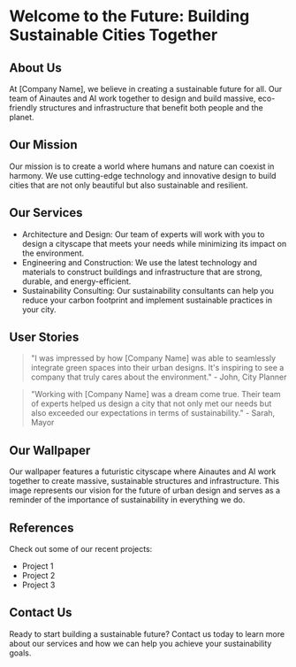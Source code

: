 <!--font:Playfair Display-->

# Welcome to the Future: Building Sustainable Cities Together

## About Us
At [Company Name], we believe in creating a sustainable future for all. Our team of Ainautes and AI work together to design and build massive, eco-friendly structures and infrastructure that benefit both people and the planet.

## Our Mission
Our mission is to create a world where humans and nature can coexist in harmony. We use cutting-edge technology and innovative design to build cities that are not only beautiful but also sustainable and resilient.

## Our Services
- Architecture and Design: Our team of experts will work with you to design a cityscape that meets your needs while minimizing its impact on the environment.
- Engineering and Construction: We use the latest technology and materials to construct buildings and infrastructure that are strong, durable, and energy-efficient.
- Sustainability Consulting: Our sustainability consultants can help you reduce your carbon footprint and implement sustainable practices in your city.

## User Stories
> "I was impressed by how [Company Name] was able to seamlessly integrate green spaces into their urban designs. It's inspiring to see a company that truly cares about the environment." - John, City Planner

> "Working with [Company Name] was a dream come true. Their team of experts helped us design a city that not only met our needs but also exceeded our expectations in terms of sustainability." - Sarah, Mayor

## Our Wallpaper
Our wallpaper features a futuristic cityscape where Ainautes and AI work together to create massive, sustainable structures and infrastructure. This image represents our vision for the future of urban design and serves as a reminder of the importance of sustainability in everything we do.

## References
Check out some of our recent projects:
- Project 1
- Project 2
- Project 3

## Contact Us
Ready to start building a sustainable future? Contact us today to learn more about our services and how we can help you achieve your sustainability goals.

<!--

Write me content for website with wallpaper which alt text is:

"A futuristic cityscape where Ainautes and AI work together to create massive, sustainable structures and infrastructure."

The name/title of the page should not be 1:1 copy of the alt text but rather a real content of the website which is using this wallpaper.

- Use markdown format 
- Start with heading
- Heading should be short and concise
- The content should look like a real website 
- The website should not be about the wallpaper, wallpaper is just a related background
- Heading should be contain work "wallpaper" or "background"
- Include real sections like references, contact, user stories, etc. use things relevant to the page purpose.
- Feel free to use structure like headings, bullets, numbering, blockquotes, paragraphs, horizontal lines, etc.
- You can use formatting like bold or _italic_
- You can include UTF-8 emojis
- Links should be only #hash anchors (and you can refer to the document itself)
- Do not include images


---


# Welcome to the Future: Building Sustainable Cities Together

## About Us
At [Company Name], we believe in creating a sustainable future for all. Our team of Ainautes and AI work together to design and build massive, eco-friendly structures and infrastructure that benefit both people and the planet.

## Our Mission
Our mission is to create a world where humans and nature can coexist in harmony. We use cutting-edge technology and innovative design to build cities that are not only beautiful but also sustainable and resilient.

## Our Services
- Architecture and Design: Our team of experts will work with you to design a cityscape that meets your needs while minimizing its impact on the environment.
- Engineering and Construction: We use the latest technology and materials to construct buildings and infrastructure that are strong, durable, and energy-efficient.
- Sustainability Consulting: Our sustainability consultants can help you reduce your carbon footprint and implement sustainable practices in your city.

## User Stories
> "I was impressed by how [Company Name] was able to seamlessly integrate green spaces into their urban designs. It's inspiring to see a company that truly cares about the environment." - John, City Planner

> "Working with [Company Name] was a dream come true. Their team of experts helped us design a city that not only met our needs but also exceeded our expectations in terms of sustainability." - Sarah, Mayor

## Our Wallpaper
Our wallpaper features a futuristic cityscape where Ainautes and AI work together to create massive, sustainable structures and infrastructure. This image represents our vision for the future of urban design and serves as a reminder of the importance of sustainability in everything we do.

## References
Check out some of our recent projects:
- Project 1
- Project 2
- Project 3

## Contact Us
Ready to start building a sustainable future? Contact us today to learn more about our services and how we can help you achieve your sustainability goals.

-->
